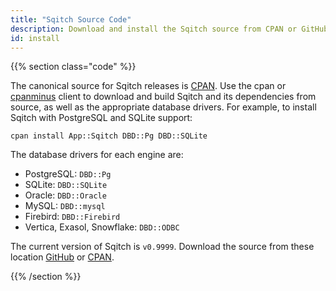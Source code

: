 ```yaml
---
title: "Sqitch Source Code"
description: Download and install the Sqitch source from CPAN or GitHub.
id: install
---
```


{{% section class="code" %}}

The canonical source for Sqitch releases is [CPAN]. Use the cpan or [cpanminus]
client to download and build Sqitch and its dependencies from source, as well as
the appropriate database drivers. For example, to install Sqitch with PostgreSQL
and SQLite support:

    cpan install App::Sqitch DBD::Pg DBD::SQLite

The database drivers for each engine are:

*   PostgreSQL: `DBD::Pg`
*   SQLite: `DBD::SQLite`
*   Oracle: `DBD::Oracle`
*   MySQL: `DBD::mysql`
*   Firebird: `DBD::Firebird`
*   Vertica, Exasol, Snowflake: `DBD::ODBC`

[CPAN]: https://metacpan.org/release/App-Sqitch "Sqitch on MetaCPAN"
[cpanminus]: https://cpanmin.us


The current version of Sqitch is `v0.9999`. Download the source from these
location [GitHub](https://github.com/sqitchers/sqitch/releases/) or
[CPAN](https://metacpan.org/release/App-Sqitch).

{{% /section %}}